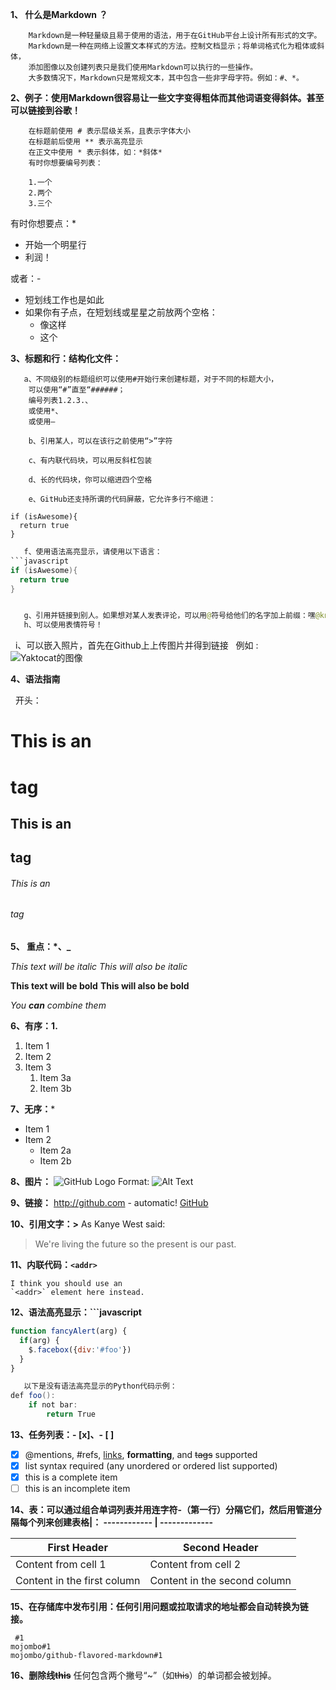 
**1、 什么是Markdown ？**
```
    Markdown是一种轻量级且易于使用的语法，用于在GitHub平台上设计所有形式的文字。
    Markdown是一种在网络上设置文本样式的方法。控制文档显示；将单词格式化为粗体或斜体，
    添加图像以及创建列表只是我们使用Markdown可以执行的一些操作。
    大多数情况下，Markdown只是常规文本，其中包含一些非字母字符。例如：#、*。
```

**2、例子：使用Markdown很容易让一些文字变得粗体而其他词语变得斜体。甚至可以链接到谷歌！**
```
    在标题前使用 # 表示层级关系，且表示字体大小
    在标题前后使用 ** 表示高亮显示
    在正文中使用 * 表示斜体，如：*斜体* 
    有时你想要编号列表：

    1.一个
    2.两个
    3.三个
```


有时你想要点：*

* 开始一个明星行
* 利润！

或者：- 

- 短划线工作也是如此
- 如果你有子点，在短划线或星星之前放两个空格：
  - 像这样
  - 这个
    
   
**3、标题和行：结构化文件：**
```
   a、不同级别的标题组织可以使用#开始行来创建标题，对于不同的标题大小，
    可以使用“#”直至“######；
    编号列表1.2.3.、
    或使用*、
    或使用—
    
    b、引用某人，可以在该行之前使用“>”字符
    
    c、有内联代码块，可以用反斜杠包装
    
    d、长的代码块，你可以缩进四个空格
    
    e、GitHub还支持所谓的代码屏蔽，它允许多行不缩进：
```
    
```
if (isAwesome){
  return true
}
```
```java
   f、使用语法高亮显示，请使用以下语言：
```javascript
if (isAwesome){
  return true
}


   g、引用并链接到别人。如果想对某人发表评论，可以用@符号给他们的名字加上前缀：嘿@kneath  - 爱你的毛衣！
   h、可以使用表情符号！
 ```  
   i、可以嵌入照片，首先在Github上上传图片并得到链接
   例如 :![Yaktocat的图像](https://octodex.github.com/images/yaktocat.png)
   
**4、语法指南**

   开头：
   
# This is an <h1> tag

## This is an <h2> tag

###### This is an <h6> tag


**5、 重点：*、_**

*This text will be italic*
_This will also be italic_

**This text will be bold**
__This will also be bold__

_You **can** combine them_


**6、有序：1.**

1. Item 1
1. Item 2
1. Item 3
   1. Item 3a
   1. Item 3b
   
   
**7、无序：***
* Item 1
* Item 2
  * Item 2a
  * Item 2b
   
   
**8、图片：[]()**
![GitHub Logo](/images/logo.png)
Format: ![Alt Text](url)

**9、链接：**
http://github.com - automatic!
[GitHub](http://github.com)

**10、引用文字：>**
As Kanye West said:

> We're living the future so
> the present is our past.

**11、内联代码：`<addr>`**
```
I think you should use an
`<addr>` element here instead.
```
**12、语法高亮显示：```javascript**
```javascript
function fancyAlert(arg) {
  if(arg) {
    $.facebox({div:'#foo'})
  }
}
```
```java
   以下是没有语法高亮显示的Python代码示例：
def foo():
    if not bar:
        return True
```

**13、任务列表：- [x]、- [ ]**

- [x] @mentions, #refs, [links](), **formatting**, and <del>tags</del> supported
- [x] list syntax required (any unordered or ordered list supported)
- [x] this is a complete item
- [ ] this is an incomplete item

**14、表：可以通过组合单词列表​​并用连字符-（第一行）分隔它们，然后用管道分隔每个列来创建表格|：
------------ | -------------**
 
First Header | Second Header
------------ | -------------
Content from cell 1 | Content from cell 2
Content in the first column | Content in the second column

**15、在存储库中发布引用：任何引用问题或拉取请求的地址都会自动转换为链接。**
```
 #1
mojombo#1
mojombo/github-flavored-markdown#1
```
**16、删除线~~this~~**
任何包含两个撇号“~”（如~~this~~）的单词都会被划掉。
```
   
